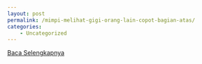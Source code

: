 ```yaml
---
layout: post
permalink: /mimpi-melihat-gigi-orang-lain-copot-bagian-atas/
categories:
    - Uncategorized
---
```


[Baca Selengkapnya](/07)